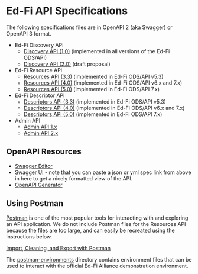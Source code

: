 # Ed-Fi API Specifications

The following specifications files are in OpenAPI 2 (aka Swagger) or OpenAPI 3
format.

* Ed-Fi Discovery API
  * [Discovery API (1.0)](./discovery/1.0/) (implemented in all versions of the
    Ed-Fi ODS/API)
  * [Discovery API (2.0)](./discovery/2.0-draft/) (draft proposal)
* Ed-Fi Resource API
  * [Resources API (3.3)](./resources/3.3/) (implemented in Ed-Fi ODS/API v5.3)
  * [Resources API (4.0)](./resources/4.0/) (implemented in Ed-Fi ODS/API v6.x
    and 7.x)
  * [Resources API (5.0)](./resources/5.0/) (implemented in Ed-Fi ODS/API 7.x)
* Ed-Fi Descriptor API
  * [Descriptors API (3.3)](./descriptors/3.3/) (implemented in Ed-Fi ODS/API
    v5.3)
  * [Descriptors API (4.0)](./descriptors/4.0/) (implemented in Ed-Fi ODS/API
    v6.x and 7.x)
  * [Descriptors API (5.0)](./descriptors/5.0/) (implemented in Ed-Fi ODS/API
    7.x)
* Admin API
  * [Admin API 1.x](./admin-api/admin-api-1.4.0.yaml)
  * [Admin API 2.x](./admin-api/admin-api-2.2.0.yaml)

## OpenAPI Resources

* [Swagger Editor](https://editor.swagger.io/)
* [Swagger UI](https://petstore.swagger.io/) - note that you can paste a json or
  yml spec link from above in here to get a nicely formatted view of the API.
* [OpenAPI Generator](https://openapi-generator.tech/)

## Using Postman

[Postman](https://postman.com) is one of the most popular tools for interacting
with and exploring an API application. We do not include Postman files for
the Resources API because the files are too large, and can easily be recreated
using the instructions below.

[Import, Cleaning, and Export with Postman](../dev/docs/IMPORT-EXPORT-POSTMAN.md)

The [postman-environments](postman-environments) directory contains environment
files that can be used to interact with the official Ed-Fi Alliance
demonstration environment.
